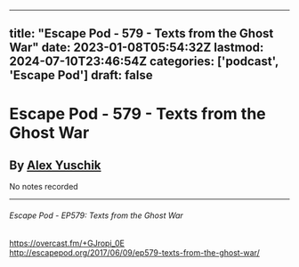 
---
title: "Escape Pod - 579 - Texts from the Ghost War"
date: 2023-01-08T05:54:32Z
lastmod: 2024-07-10T23:46:54Z
categories: ['podcast', 'Escape Pod']
draft: false
---


# Escape Pod - 579 - Texts from the Ghost War
## By [Alex Yuschik](https://escapepod.org/people/alex-yuschik/)

No notes recorded

- - -
###### Escape Pod - EP579: Texts from the Ghost War

https://overcast.fm/+GJropi_0E  
http://escapepod.org/2017/06/09/ep579-texts-from-the-ghost-war/

<!-- #public #podcast #Escape Pod# -->

<!-- {BearID:AD4758BE-BBFB-4F23-8F86-6A83E245BF20-28016-00002D97D4E6CCE2} -->
